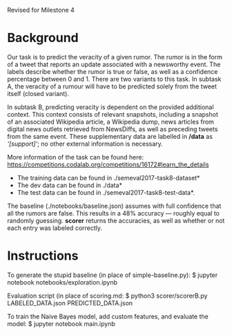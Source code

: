 Revised for Milestone 4


Background
==========
Our task is to predict the veracity of a given rumor. The rumor is in the form of a tweet that reports an update associated with a newsworthy event. The labels describe whether the rumor is true or false, as well as a confidence percentage between 0 and 1. There are two variants to this task. In subtask A, the veracity of a rumour will have to be predicted solely from the tweet itself (closed variant).


In subtask B, predicting veracity is dependent on the provided additional context. This context consists of relevant snapshots, including a snapshot of an associated Wikipedia article, a Wikipedia dump, news articles from digital news outlets retrieved from NewsDiffs, as well as preceding tweets from the same event. These supplementary data are labelled in **/data** as *'[support]'*; no other external information is necessary.

More information of the task can be found here: https://competitions.codalab.org/competitions/16172#learn_the_details


- The training data can be found in ./semeval2017-task8-dataset*
- The dev data can be found in ./data*
- The test data can be found in ./semeval2017-task8-test-data*.


The baseline (./notebooks/baseline.json) assumes with full confidence that all the rumors are false. This results in a 48% accuracy — roughly equal to randomly guessing. **scorer** returns the accuracies, as well as whether or not each entry was labeled correctly.

Instructions
============

To generate the stupid baseline (in place of simple-baseline.py): 
$ jupyter notebook notebooks/exploration.ipynb

Evaluation script (in place of scoring.md:
$ python3 scorer/scorerB.py LABELED_DATA.json PREDICTED_DATA.json 

To train the Naive Bayes model, add custom features, and evaluate the model:
$ jupyter notebook main.ipynb


